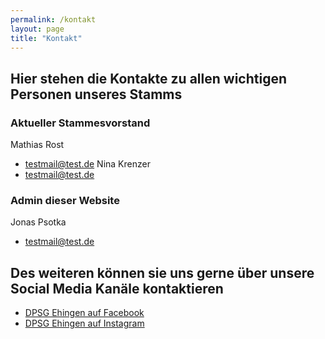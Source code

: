 ```yaml
---
permalink: /kontakt
layout: page
title: "Kontakt"
---
```

## Hier stehen die Kontakte zu allen wichtigen Personen unseres Stamms

### Aktueller Stammesvorstand
Mathias Rost
- testmail@test.de
Nina Krenzer
- testmail@test.de

### Admin dieser Website
Jonas Psotka
- testmail@test.de

## Des weiteren können sie uns gerne über unsere Social Media Kanäle kontaktieren
- [DPSG Ehingen auf Facebook](#)
- [DPSG Ehingen auf Instagram](#)
